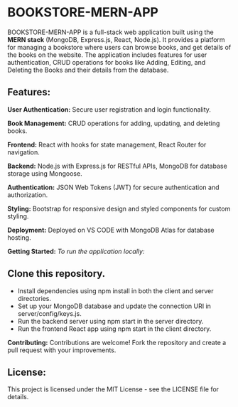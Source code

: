 # BOOKSTORE-MERN-APP
BOOKSTORE-MERN-APP is a full-stack web application built using the **MERN stack** (MongoDB, Express.js, React, Node.js). It provides a platform for managing a bookstore where users can browse books, and get details of the books on the website. The application includes features for user authentication, CRUD operations for books like Adding, Editing, and Deleting the Books and their details from the database.

## Features:

**User Authentication:** Secure user registration and login functionality.

**Book Management:** CRUD operations for adding, updating, and deleting books.

**Frontend:** React with hooks for state management, React Router for navigation.

**Backend:** Node.js with Express.js for RESTful APIs, MongoDB for database storage using Mongoose.

**Authentication:** JSON Web Tokens (JWT) for secure authentication and authorization.

**Styling:** Bootstrap for responsive design and styled components for custom styling.

**Deployment:** Deployed on VS CODE with MongoDB Atlas for database hosting.


**Getting Started:**
*To run the application locally:*

## Clone this repository.

 - Install dependencies using npm install in both the client and server
   directories.
 - Set up your MongoDB database and update the connection URI in
   server/config/keys.js.
 - Run the backend server using npm start in the server directory.
 - Run the frontend React app using npm start in the client directory.

**Contributing:**
Contributions are welcome! Fork the repository and create a pull request with your improvements.

## License:
This project is licensed under the MIT License - see the LICENSE file for details.
